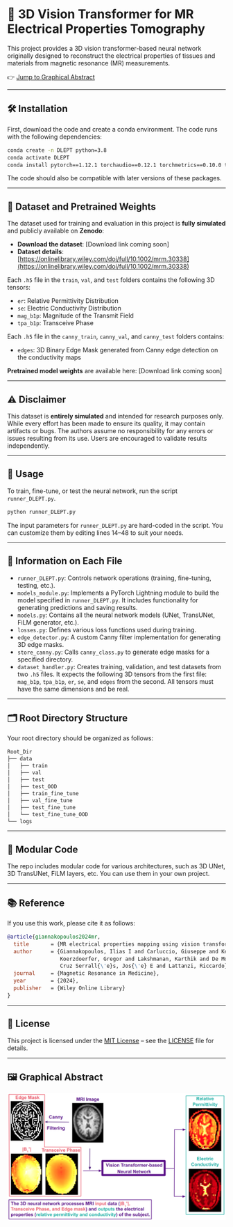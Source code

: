 # 🧠 3D Vision Transformer for MR Electrical Properties Tomography

This project provides a 3D vision transformer-based neural network originally designed to reconstruct the electrical properties of tissues and materials from magnetic resonance (MR) measurements.

👉 [Jump to Graphical Abstract](#graphical-abstract)

---

## 🛠️ Installation

First, download the code and create a conda environment. The code runs with the following dependencies:

```bash
conda create -n DLEPT python=3.8  
conda activate DLEPT  
conda install pytorch==1.12.1 torchaudio==0.12.1 torchmetrics==0.10.0 torchvision==0.13.1 pytorch-lightning==1.7.7  
```

The code should also be compatible with later versions of these packages.

---

## 📂 Dataset and Pretrained Weights

The dataset used for training and evaluation in this project is **fully simulated** and publicly available on **Zenodo**:

- **Download the dataset**: [Download link coming soon]  
- **Dataset details**: [https://onlinelibrary.wiley.com/doi/full/10.1002/mrm.30338](https://onlinelibrary.wiley.com/doi/full/10.1002/mrm.30338)

Each `.h5` file in the `train`, `val`, and `test` folders contains the following 3D tensors:
- `er`: Relative Permittivity Distribution  
- `se`: Electric Conductivity Distribution  
- `mag_b1p`: Magnitude of the Transmit Field  
- `tpa_b1p`: Transceive Phase  

Each `.h5` file in the `canny_train`, `canny_val`, and `canny_test` folders contains:
- `edges`: 3D Binary Edge Mask generated from Canny edge detection on the conductivity maps

**Pretrained model weights** are available here: [Download link coming soon]

---

## ⚠️ Disclaimer

This dataset is **entirely simulated** and intended for research purposes only. While every effort has been made to ensure its quality, it may contain artifacts or bugs. The authors assume no responsibility for any errors or issues resulting from its use. Users are encouraged to validate results independently.

---

## 🚀 Usage

To train, fine-tune, or test the neural network, run the script `runner_DLEPT.py`.

```bash
python runner_DLEPT.py
```

The input parameters for `runner_DLEPT.py` are hard-coded in the script. You can customize them by editing lines 14–48 to suit your needs.

---

## 📄 Information on Each File

- `runner_DLEPT.py`: Controls network operations (training, fine-tuning, testing, etc.).
- `models_module.py`: Implements a PyTorch Lightning module to build the model specified in `runner_DLEPT.py`. It includes functionality for generating predictions and saving results.
- `models.py`: Contains all the neural network models (UNet, TransUNet, FiLM generator, etc.).
- `losses.py`: Defines various loss functions used during training.
- `edge_detector.py`: A custom Canny filter implementation for generating 3D edge masks.
- `store_canny.py`: Calls `canny_class.py` to generate edge masks for a specified directory.
- `dataset_handler.py`: Creates training, validation, and test datasets from two `.h5` files. It expects the following 3D tensors from the first file: `mag_b1p`, `tpa_b1p`, `er`, `se`, and `edges` from the second. All tensors must have the same dimensions and be real.

---

## 🗂️ Root Directory Structure

Your root directory should be organized as follows:

```
Root_Dir
├── data
│   ├── train
│   ├── val
│   ├── test
│   ├── test_OOD
│   ├── train_fine_tune
│   ├── val_fine_tune
│   ├── test_fine_tune
│   └── test_fine_tune_OOD
└── logs
```

---

## 🧩 Modular Code

The repo includes modular code for various architectures, such as 3D UNet, 3D TransUNet, FiLM layers, etc. You can use them in your own project.

---

## 📚 Reference

If you use this work, please cite it as follows:

```bibtex
@article{giannakopoulos2024mr,
  title       = {MR electrical properties mapping using vision transformers and canny edge detectors},
  author      = {Giannakopoulos, Ilias I and Carluccio, Giuseppe and Keerthivasan, Mahesh B and 
                 Koerzdoerfer, Gregor and Lakshmanan, Karthik and De Moura, Hector L and 
                 Cruz Serrall{\'e}s, Jos{\'e} E and Lattanzi, Riccardo},
  journal     = {Magnetic Resonance in Medicine},
  year        = {2024},
  publisher   = {Wiley Online Library}
}
```

---

## 📝 License

This project is licensed under the [MIT License](https://choosealicense.com/licenses/mit/) – see the [LICENSE](LICENSE) file for details.

---

<h2 id="graphical-abstract">🖼️ Graphical Abstract</h2>

![Graphical Representation of the Training and Testing](https://github.com/GiannakopoulosIlias/vision-transformer-network-for-mr-electrical-properties-tomography/blob/main/figures/graphical_abstract.png)
